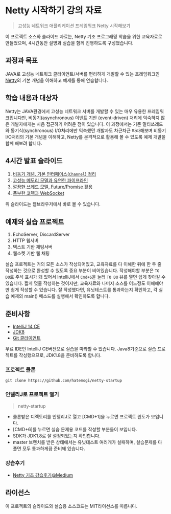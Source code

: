#  Netty 시작하기 강의 자료

> 고성능 네트워크 애플리케이션 프레임워크 Netty 시작해보기

이 프로젝트 소스와 슬라이드 자료는, Netty 기초 프로그래밍 학습을 위한 교육자료로 만들었으며, 4시간동안
설명과 실습을 함께 진행하도록 구성했습니다.

## 과정과 목표

JAVA로 고성능 네트워크 클라이언트/서버를 편리하게 개발할 수 있는 프레임워크인 [Netty](http://netty.io)의 기본 개념을 이해하고 예제를 통해 연습합니다.

## 학습 내용과 대상자

Netty는 JAVA환경에서 고성능 네트워크 서버를 개발할 수 있는 매우 유용한 프레임워크입니다만, 비동기(asynchronous) 이벤트 기반 (event-driven) 처리에 익숙하지 않은 개발자에게는 처음 접근하기 어려운 점이 있습니다. 이 과정에서는 기존 멀티쓰레드와 동기식(synchronous) I/O처리에만 익숙했던 개발자도 차근차근 따라해보며 비동기 I/O처리의 기본 개념을 이해하고, Netty를 본격적으로 활용해 볼 수 있도록 예제 개발을 함께 해보려 합니다.

## 4시간 발표 슬라이드

1. [비동기 개념, 기본 인터페이스(```Channel```) 정리](http://hatemogi.github.io/netty-startup/)
1. [고성능 메모리 모델과 유연한 파이프라인](http://hatemogi.github.io/netty-startup/2.html)
1. [깔끔한 쓰레드 모델, Future/Promise 활용](http://hatemogi.github.io/netty-startup/3.html)
1. [풍부한 코덱과 WebSocket](http://hatemogi.github.io/netty-startup/4.html)

위 슬라이드는 웹브라우저에서 바로 볼 수 있습니다.

## 예제와 실습 프로젝트

1. EchoServer, DiscardServer
1. HTTP 웹서버
1. 텍스트 기반 채팅서버
1. 웹소켓 기반 웹 채팅

실습 프로젝트는 거의 모든 소스가 작성되어있고, 교육자료를 다 이해한 뒤에 한 두 줄 작성하는 것으로
완성할 수 있도록 중요 부분이 비어있습니다. 작성해야할 부분은 ```TO DO```로 주석 표시가 돼 있어서
IntelliJ에서 ```Cmd+6```을 눌러 ```TO DO``` 뷰를 열면 쉽게 찾아갈 수 있습니다.
짧게 몇줄 작성하는 것이지만, 교육자료와 나머지 소스를 어느정도 이해해야만 쉽게 작성할 수 있습니다.
잘 작성했다면, 유닛테스트를 통과하는지 확인하고, 각 실습 예제의 main() 메소드를 실행해서 확인하도록
합니다.

## 준비사항

* [IntelliJ 14 CE](https://www.jetbrains.com/idea/download/)
* [JDK8](https://jdk8.java.net/download.html)
* [Git 클라이언트](http://git-scm.com/downloads)

무료 IDE인 IntelliJ CE버전으로 실습을 따라할 수 있습니다. Java8기준으로 실습 프로젝트를
작성했으므로, JDK1.8을 준비하도록 합니다.

### 프로젝트 클론

```
git clone https://github.com/hatemogi/netty-startup
```

### 인텔리J로 프로젝트 열기

> netty-startup

* 클론받은 디렉토리를 인텔리J로 열고 [CMD+1]을 누르면 프로젝트 윈도가 보입니다.
* [CMD+6]를 누르면 실습 문제용 코드를 작성할 부분들이 보입니다.
* SDK가 JDK1.8로 잘 설정되었는지 확인합니다.
* master 브랜치를 받은 상태에서는 유닛테스트 여러개가 실패하며, 실습문제를 다 풀면 모두 통과하게끔 준비돼 있습니다.

### 강습후기

* [Netty 기초 강습후기@Medium](https://medium.com/happyprogrammer-in-jeju/netty-기초-강습-후기-8ba4fdee2518)

## 라이선스

이 프로젝트의 슬라이드와 실습용 소스코드는 MIT라이선스를 따릅니다.
